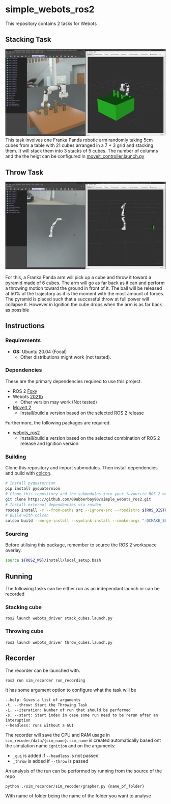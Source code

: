 # simple_webots_ros2

This repository contains 2 tasks for Webots  

## Stacking Task
![Stacking Cube task](https://github.com/09ubberboy90/simple_webot_ros2/blob/bbe24b34e19a651f0feb8c4047790903ab244baa/imgs/Webots_place.png "Stacking Cube task")
This task involves one Franka Panda robotic arm randomly taking 5cm cubes from a table with 21 cubes arranged in a 7 * 3 grid and stacking them. It will stack them into 3 stacks of 5 cubes. The number of columns and the the heigt can be configured in [moveit_controller.launch.py](https://github.com/09ubberboy90/simple_webot_ros2/blob/95328d5e462bfe8dfb59bc73c4bbcc0f8c7df4da/webots_driver/launch/moveit_controller.launch.py#L60)

## Throw Task
![Throw Task](https://github.com/09ubberboy90/simple_webot_ros2/blob/bbe24b34e19a651f0feb8c4047790903ab244baa/imgs/Webots_throw.png "Throw Task ")

For this, a Franka Panda arm will pick up a cube and throw it toward a pyramid made of 6 cubes. The arm will go as far back as it can and perform a throwing motion toward the ground in front of it. The ball will be released at 50% of the trajectory as it is the moment with the most amount of forces. The pyramid is placed such that a successful throw at full power will collapse it. However in Ignition the cube drops when the arm is as far back as possible

## Instructions

### Requirements

- **OS:** Ubuntu 20.04 (Focal)
  - Other distributions might work (not tested).

### Dependencies

These are the primary dependencies required to use this project.

- ROS 2 [Foxy](https://docs.ros.org/en/foxy/Installation.html)
- Webots [2021b](https://cyberbotics.com/)
  - Other version may work (Not tested)
- [MoveIt 2](https://moveit.ros.org/install-moveit2/binary)
  - Install/build a version based on the selected ROS 2 release

Furthermore, the following packages are required.

- [webots_ros2](https://github.com/cyberbotics/webots_ros2)
  - Install/build a version based on the selected combination of ROS 2 release and Ignition version

### Building

Clone this repository and import submodules. Then install dependencies and build with [colcon](https://colcon.readthedocs.io).

```bash
# Install pyquaternion
pip install pyquaternion
# Clone this repository and the submodules into your favourite ROS 2 workspace
git clone https://github.com/09ubberboy90/simple_webots_ros2.git
# Install external dependencies via rosdep
rosdep install -r --from-paths src --ignore-src --rosdistro ${ROS_DISTRO}
# Build with colcon
colcon build --merge-install --symlink-install --cmake-args "-DCMAKE_BUILD_TYPE=Release"
```

### Sourcing

Before utilising this package, remember to source the ROS 2 workspace overlay.

```bash
source ${ROS2_WS}/install/local_setup.bash
```

## Running
The following tasks can be either run as an independant launch or can be recorded

### Stacking cube

```
ros2 launch webots_driver stack_cubes.launch.py
```
### Throwing cube

```
ros2 launch webots_driver throw_cubes.launch.py
```
## Recorder
The recorder can be launched with. 
```
ros2 run sim_recorder run_recording 
```
It has some argument option to configure what the task will be
```
--help: Gives a list of arguments
-t, --throw: Start the Throwing Task
-i, --iteration: Number of run that should be performed
-s, --start: Start index in case some run need to be rerun after an interuption
--headless: runs without a GUI
```

The recorder will save the CPU and RAM usage in `sim_recoder/data/{sim_name}`.
`sim_name` is created automatically based ont the simulation name `ignition` and on the arguments:
- `_gui` is added if `--headless` is not passed
- `_throw` is added if `--throw` is passed

An analysis of the run can be performed by running from the source of the repo
```
python ./sim_recorder/sim_recoder/grapher.py {name_of_folder}
```
With name of folder being the name of the folder you want to analyse
